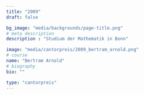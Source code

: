 ```yaml
---
title: "2009"
draft: false

bg_image: "media/backgrounds/page-title.png"
# meta description
description : "Studium der Mathematik in Bonn"

image: "media/cantorpreis/2009_bertram_arnold.png"
# course
name: "Bertram Arnold"
# biography
bio: ""

type: "cantorpreis"
---
```

